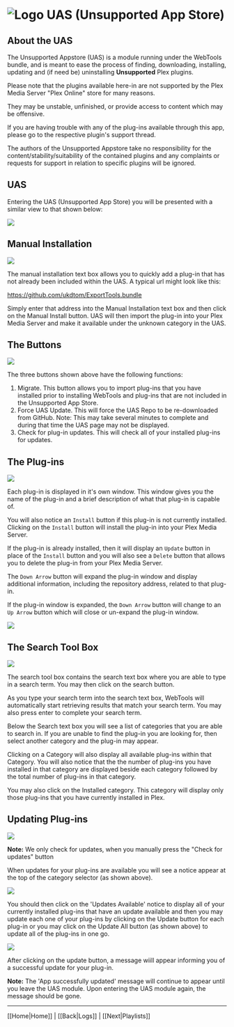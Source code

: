 # ![Logo](https://github.com/ukdtom/WebTools.bundle/blob/master/Wiki/WebTools/Logos/WebTools-48x48.png) UAS (Unsupported App Store)

## About the UAS
The Unsupported Appstore (UAS) is a module running under the WebTools bundle, and is meant to ease the process of finding, downloading, installing, updating and (if need be) uninstalling **Unsupported** Plex plugins.

Please note that the plugins available here-in are not supported by the Plex Media Server "Plex Online" store for many reasons.

They may be unstable, unfinished, or provide access to content which may be offensive.

If you are having trouble with any of the plug-ins available through this app, please go to the respective plugin's support thread.

The authors of the Unsupported Appstore take no responsibility for the content/stability/suitability of the contained plugins and any complaints or requests for support in relation to specific plugins will be ignored.

## UAS
Entering the UAS (Unsupported App Store) you will be presented with a similar view to that shown below:

![](https://github.com/ukdtom/WebTools.bundle/blob/master/Wiki/WebTools/UAS/UAS-image01.png)

## Manual Installation

![](https://github.com/ukdtom/WebTools.bundle/blob/master/Wiki/WebTools/UAS/UAS-image08.png)

The manual installation text box allows you to quickly add a plug-in that has not already been included within the UAS. A typical url might look like this:

https://github.com/ukdtom/ExportTools.bundle

Simply enter that address into the Manual Installation text box and then click on the Manual Install button. UAS will then import the plug-in into your Plex Media Server and make it available under the unknown category in the UAS.

## The Buttons

![](https://github.com/ukdtom/WebTools.bundle/blob/master/Wiki/WebTools/UAS/UAS-image06.png)

The three buttons shown above have the following functions:

1. Migrate. This button allows you to import plug-ins that you have installed prior to installing WebTools and plug-ins that are not included in the Unsupported App Store.
2. Force UAS Update. This will force the UAS Repo to be re-downloaded from GitHub. Note: This may take several minutes to complete and during that time the UAS page may not be displayed.
3. Check for plug-in updates. This will check all of your installed plug-ins for updates.

## The Plug-ins

![](https://github.com/ukdtom/WebTools.bundle/blob/master/Wiki/WebTools/UAS/UAS-image07.png)

Each plug-in is displayed in it's own window. This window gives you the name of the plug-in and a brief description of what that plug-in is capable of.

You will also notice an `Install` button if this plug-in is not currently installed. Clicking on the `Install` button will install the plug-in into your Plex Media Server.

If the plug-in is already installed, then it will display an `Update` button in place of the `Install` button and you will also see a `Delete` button that allows you to delete the plug-in from your Plex Media Server.

The `Down Arrow` button will expand the plug-in window and display additional information, including the repository address, related to that plug-in.

If the plug-in window is expanded, the `Down Arrow` button will change to an `Up Arrow` button which will close or un-expand the plug-in window.

![](https://github.com/ukdtom/WebTools.bundle/blob/master/Wiki/WebTools/UAS/UAS-image09.png) 

## The Search Tool Box

![](https://github.com/ukdtom/WebTools.bundle/blob/master/Wiki/WebTools/UAS/UAS-image03.png)

The search tool box contains the search text box where you are able to type in a search term. You may then click on the search button.

As you type your search term into the search text box, WebTools will automatically start retrieving results that match your search term. You may also press enter to complete your search term.

Below the Search text box you will see a list of categories that you are able to search in. If you are unable to find the plug-in you are looking for, then select another category and the plug-in may appear.

Clicking on a Category will also display all available plug-ins within that Category. You will also notice that the  the number of plug-ins you have installed in that category are displayed beside each category followed by the total number of plug-ins in that category.

You may also click on the Installed category. This category will display only those plug-ins that you have currently installed in Plex.

## Updating Plug-ins

![](https://github.com/ukdtom/WebTools.bundle/blob/master/Wiki/WebTools/UAS/UAS-image10a.png)

**Note:** We only check for updates, when you manually press the "Check for updates" button

When updates for your plug-ins are available you will see a notice appear at the top of the category selector (as shown above).

![](https://github.com/ukdtom/WebTools.bundle/blob/master/Wiki/WebTools/UAS/UAS-image12.png)

You should then click on the 'Updates Available' notice to display all of your currently installed plug-ins that have an update available and then you may update each one of your plug-ins by clicking on the Update button for each plug-in or you may click on the Update All button (as shown above) to update all of the plug-ins in one go.

![](https://github.com/ukdtom/WebTools.bundle/blob/master/Wiki/WebTools/UAS/UAS-image11.png)

After clicking on the update button, a message wiill appear informing you of a successful update for your plug-in.

**Note:** The 'App successfully updated' message will continue to appear until you leave the UAS module. Upon entering the UAS module again, the message should be gone.

***

[[Home|Home]] | [[Back|Logs]] | [[Next|Playlists]]